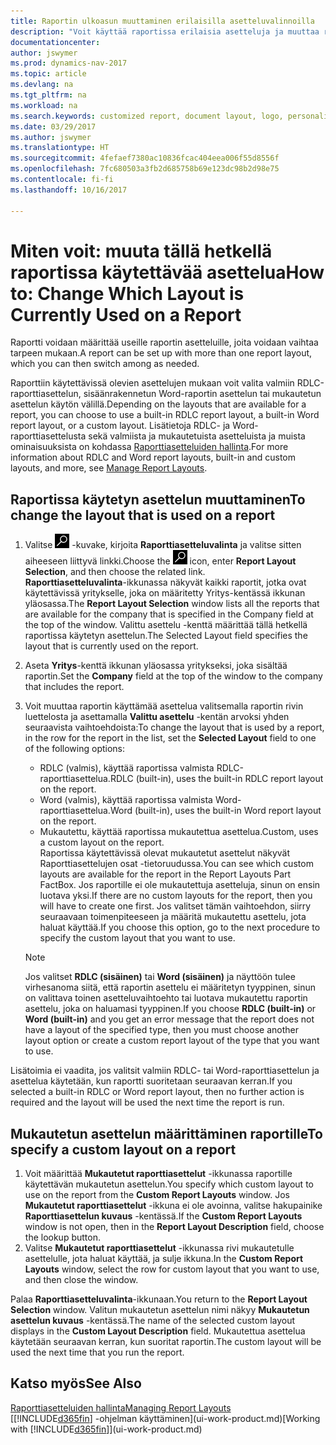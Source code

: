```yaml
---
title: Raportin ulkoasun muuttaminen erilaisilla asetteluvalinnoilla
description: "Voit käyttää raportissa erilaisia asetteluja ja muuttaa raportin ulkoa asua asetteluja vaihtelemalla."
documentationcenter: 
author: jswymer
ms.prod: dynamics-nav-2017
ms.topic: article
ms.devlang: na
ms.tgt_pltfrm: na
ms.workload: na
ms.search.keywords: customized report, document layout, logo, personalize
ms.date: 03/29/2017
ms.author: jswymer
ms.translationtype: HT
ms.sourcegitcommit: 4fefaef7380ac10836fcac404eea006f55d8556f
ms.openlocfilehash: 7fc680503a3fb2d685758b69e123dc98b2d98e75
ms.contentlocale: fi-fi
ms.lasthandoff: 10/16/2017

---
```

# <a name="how-to-change-which-layout-is-currently-used-on-a-report"></a><span data-ttu-id="1b776-103">Miten voit: muuta tällä hetkellä raportissa käytettävää asettelua</span><span class="sxs-lookup"><span data-stu-id="1b776-103">How to: Change Which Layout is Currently Used on a Report</span></span>
<span data-ttu-id="1b776-104">Raportti voidaan määrittää useille raportin asetteluille, joita voidaan vaihtaa tarpeen mukaan.</span><span class="sxs-lookup"><span data-stu-id="1b776-104">A report can be set up with more than one report layout, which you can then switch among as needed.</span></span>

<span data-ttu-id="1b776-105">Raporttiin käytettävissä olevien asettelujen mukaan voit valita valmiin RDLC-raporttiasettelun, sisäänrakennetun Word-raportin asettelun tai mukautetun asettelun käytön välillä.</span><span class="sxs-lookup"><span data-stu-id="1b776-105">Depending on the layouts that are available for a report, you can choose to use a built-in RDLC report layout, a built-in Word report layout, or a custom layout.</span></span> <span data-ttu-id="1b776-106">Lisätietoja RDLC- ja Word-raporttiasettelusta sekä valmiista ja mukautetuista asetteluista ja muista ominaisuuksista on kohdassa [Raporttiasetteluiden hallinta](ui-manage-report-layouts.md).</span><span class="sxs-lookup"><span data-stu-id="1b776-106">For more information about RDLC and Word report layouts, built-in and custom layouts, and more, see [Manage Report Layouts](ui-manage-report-layouts.md).</span></span>

## <a name="to-change-the-layout-that-is-used-on-a-report"></a><span data-ttu-id="1b776-107">Raportissa käytetyn asettelun muuttaminen</span><span class="sxs-lookup"><span data-stu-id="1b776-107">To change the layout that is used on a report</span></span>
1. <span data-ttu-id="1b776-108">Valitse ![Etsi sivu tai raportti](media/ui-search/search_small.png "Etsi sivu tai raportti -kuvake") -kuvake, kirjoita **Raporttiasetteluvalinta** ja valitse sitten aiheeseen liittyvä linkki.</span><span class="sxs-lookup"><span data-stu-id="1b776-108">Choose the ![Search for Page or Report](media/ui-search/search_small.png "Search for Page or Report icon") icon, enter **Report Layout Selection**, and then choose the related link.</span></span>  
   <span data-ttu-id="1b776-109">**Raporttiasetteluvalinta**-ikkunassa näkyvät kaikki raportit, jotka ovat käytettävissä yritykselle, joka on määritetty Yritys-kentässä ikkunan yläosassa.</span><span class="sxs-lookup"><span data-stu-id="1b776-109">The **Report Layout Selection** window lists all the reports that are available for the company that is specified in the Company field at the top of the window.</span></span> <span data-ttu-id="1b776-110">Valittu asettelu -kenttä määrittää tällä hetkellä raportissa käytetyn asettelun.</span><span class="sxs-lookup"><span data-stu-id="1b776-110">The Selected Layout field specifies the layout that is currently used on the report.</span></span>
2. <span data-ttu-id="1b776-111">Aseta **Yritys**-kenttä ikkunan yläosassa yritykseksi, joka sisältää raportin.</span><span class="sxs-lookup"><span data-stu-id="1b776-111">Set the **Company** field at the top of the window to the company that includes the report.</span></span>
3. <span data-ttu-id="1b776-112">Voit muuttaa raportin käyttämää asettelua valitsemalla raportin rivin luettelosta ja asettamalla **Valittu asettelu** -kentän arvoksi yhden seuraavista vaihtoehdoista:</span><span class="sxs-lookup"><span data-stu-id="1b776-112">To change the layout that is used by a report, in the row for the report in the list, set the **Selected Layout** field to one of the following options:</span></span>
   * <span data-ttu-id="1b776-113">RDLC (valmis), käyttää raportissa valmista RDLC-raporttiasettelua.</span><span class="sxs-lookup"><span data-stu-id="1b776-113">RDLC (built-in), uses the built-in RDLC report layout on the report.</span></span>
   * <span data-ttu-id="1b776-114">Word (valmis), käyttää raportissa valmista Word-raporttiasettelua.</span><span class="sxs-lookup"><span data-stu-id="1b776-114">Word (built-in), uses the built-in Word report layout on the report.</span></span>
   * <span data-ttu-id="1b776-115">Mukautettu, käyttää raportissa mukautettua asettelua.</span><span class="sxs-lookup"><span data-stu-id="1b776-115">Custom, uses a custom layout on the report.</span></span>  
     <span data-ttu-id="1b776-116">Raportissa käytettävissä olevat mukautetut asettelut näkyvät Raporttiasettelujen osat -tietoruudussa.</span><span class="sxs-lookup"><span data-stu-id="1b776-116">You can see which custom layouts are available for the report in the Report Layouts Part FactBox.</span></span> <span data-ttu-id="1b776-117">Jos raportille ei ole mukautettuja asetteluja, sinun on ensin luotava yksi.</span><span class="sxs-lookup"><span data-stu-id="1b776-117">If there are no custom layouts for the report, then you will have to create one first.</span></span> <span data-ttu-id="1b776-118">Jos valitset tämän vaihtoehdon, siirry seuraavaan toimenpiteeseen ja määritä mukautettu asettelu, jota haluat käyttää.</span><span class="sxs-lookup"><span data-stu-id="1b776-118">If you choose this option, go to the next procedure to specify the custom layout that you want to use.</span></span>

    > [!NOTE]  
    >   <span data-ttu-id="1b776-119">Jos valitset **RDLC (sisäinen)** tai **Word (sisäinen)** ja näyttöön tulee virhesanoma siitä, että raportin asettelu ei määritetyn tyyppinen, sinun on valittava toinen asetteluvaihtoehto tai luotava mukautettu raportin asettelu, joka on haluamasi tyyppinen.</span><span class="sxs-lookup"><span data-stu-id="1b776-119">If you choose **RDLC (built-in)** or **Word (built-in)** and you get an error message that the report does not have a layout of the specified type, then you must choose another layout option or create a custom report layout of the type that you want to use.</span></span>

<span data-ttu-id="1b776-120">Lisätoimia ei vaadita, jos valitsit valmiin RDLC- tai Word-raporttiasettelun ja asettelua käytetään, kun raportti suoritetaan seuraavan kerran.</span><span class="sxs-lookup"><span data-stu-id="1b776-120">If you selected a built-in RDLC or Word report layout, then no further action is required and the layout will be used the next time the report is run.</span></span>

## <a name="to-specify-a-custom-layout-on-a-report"></a><span data-ttu-id="1b776-121">Mukautetun asettelun määrittäminen raportille</span><span class="sxs-lookup"><span data-stu-id="1b776-121">To specify a custom layout on a report</span></span>
1. <span data-ttu-id="1b776-122">Voit määrittää **Mukautetut raporttiasettelut** -ikkunassa raportille käytettävän mukautetun asettelun.</span><span class="sxs-lookup"><span data-stu-id="1b776-122">You specify which custom layout to use on the report from the **Custom Report Layouts** window.</span></span> <span data-ttu-id="1b776-123">Jos **Mukautetut raporttiasettelut** -ikkuna ei ole avoinna, valitse hakupainike **Raporttiasettelun kuvaus** -kentässä.</span><span class="sxs-lookup"><span data-stu-id="1b776-123">If the **Custom Report Layouts** window is not open, then in the **Report Layout Description** field, choose the lookup button.</span></span>
2. <span data-ttu-id="1b776-124">Valitse **Mukautetut raporttiasettelut** -ikkunassa rivi mukautetulle asettelulle, jota haluat käyttää, ja sulje ikkuna.</span><span class="sxs-lookup"><span data-stu-id="1b776-124">In the **Custom Report Layouts** window, select the row for custom layout that you want to use, and then close the window.</span></span>

<span data-ttu-id="1b776-125">Palaa **Raporttiasetteluvalinta**-ikkunaan.</span><span class="sxs-lookup"><span data-stu-id="1b776-125">You return to the **Report Layout Selection** window.</span></span> <span data-ttu-id="1b776-126">Valitun mukautetun asettelun nimi näkyy **Mukautetun asettelun kuvaus** -kentässä.</span><span class="sxs-lookup"><span data-stu-id="1b776-126">The name of the selected custom layout displays in the **Custom Layout Description** field.</span></span> <span data-ttu-id="1b776-127">Mukautettua asettelua käytetään seuraavan kerran, kun suoritat raportin.</span><span class="sxs-lookup"><span data-stu-id="1b776-127">The custom layout will be used the next time that you run the report.</span></span>

## <a name="see-also"></a><span data-ttu-id="1b776-128">Katso myös</span><span class="sxs-lookup"><span data-stu-id="1b776-128">See Also</span></span>
[<span data-ttu-id="1b776-129">Raporttiasetteluiden hallinta</span><span class="sxs-lookup"><span data-stu-id="1b776-129">Managing Report Layouts</span></span>](ui-manage-report-layouts.md)  
<span data-ttu-id="1b776-130">[[!INCLUDE[d365fin](includes/d365fin_md.md)] -ohjelman käyttäminen](ui-work-product.md)</span><span class="sxs-lookup"><span data-stu-id="1b776-130">[Working with [!INCLUDE[d365fin](includes/d365fin_md.md)]](ui-work-product.md)</span></span>

